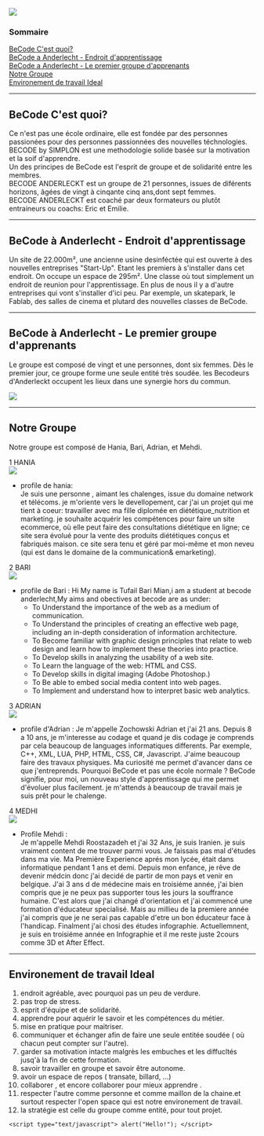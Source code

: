 ![](https://github.com/anya75/learning-environment/blob/adrian2/images/coollogo_com-109932279.gif)

### Sommaire  

[BeCode C'est quoi?](#Becodecq)  
[BeCode a Anderlecht - Endroit d'apprentissage](#Becodeaded)  
[BeCode a Anderlecht - Le premier groupe d'apprenants](#Becodeadlpga)  
[Notre Groupe](#notregroupe)  
[Environement de travail Ideal](#environement)  

---  
<a name="Becodecq"/>  

## BeCode C'est quoi?

Ce n'est pas une école ordinaire, elle est fondée par des personnes passionées pour des personnes passionnées des nouvelles téchnologies.  
BECODE by SIMPLON est une methodologie solide basée sur la motivation et la soif d'apprendre.  
Un des principes de BeCode est l'esprit de groupe et de solidarité entre les membres.  
BECODE ANDERLECKT est un groupe de 21 personnes, issues de diférents horizons, âgées de vingt à cinqante cinq ans,dont sept femmes.  
BECODE ANDERLECKT est coaché par deux formateurs ou plutôt entraineurs ou coachs: Eric et Emilie.  

---  
<a name="Becodeaded"/>

## BeCode à Anderlecht - Endroit d'apprentissage
  
Un site de 22.000m², une ancienne  usine desinféctée qui est ouverte à des nouvelles entreprises "Start-Up". Etant les premiers à s'installer dans cet endroit. On occupe un espace de 295m². Une classe où tout simplement un endroit de reunion pour l'apprentissage. En plus de nous il y a d'autre entreprises qui vont s'installer d'ici peu. Par exemple, un skatepark, le Fablab, des salles de cinema et plutard des nouvelles classes de BeCode.

---  
<a name="Becodeadlpga"/>  

## BeCode à Anderlecht - Le premier groupe d'apprenants    

Le groupe est composé de vingt et une personnes, dont six femmes. Dès le premier jour, ce groupe forme une seule entité très soudée. les Becodeurs d'Anderleckt occupent les lieux dans une synergie hors du commun.   

![](https://github.com/anya75/learning-environment/blob/adrian2/images/classe.jpeg)

  
---  
<a name="notregroupe"/>

## Notre Groupe
Notre groupe est composé de Hania, Bari, Adrian, et Mehdi.

1 HANIA    
![](https://github.com/anya75/blob/hi/images/Hania.jpeg)   
  * profile de hania:  
      Je suis une personne , aimant les chalenges, issue du domaine network et télécoms.
      je m'oriente vers le devellopement, car j'ai un projet qui me tient à coeur: travailler avec ma fille
      diplomée en diététique_nutrition et marketing. je souhaite acquérir les compétences pour faire un site ecommerce, 
      où elle peut faire des consultations diététique en ligne; ce site sera évolué pour la vente des produits diététiques 
      conçus et fabriqués maison. ce site sera tenu et géré par moi-même et mon neveu (qui est dans le domaine de la communication& emarketing).
      
2 BARI   
![](https://github.com/anya75/learning-environment/blob/adrian2/images/Bari.jpeg)    
  * profile de Bari :
      Hi My name is Tufail Bari Mian,i am a student at becode anderlecht,My aims and obectives at becode are as under:
      - To Understand the importance of the web as a medium of communication. 
      - To Understand the principles of creating an effective web page, including an in-depth consideration of information architecture.
      - To Become familiar with graphic design principles that relate to web design and learn how to implement these theories into practice.
      - To Develop skills in analyzing the usability of a web site.
      - To Learn the language of the web: HTML and CSS.
      - To Develop skills in digital imaging (Adobe Photoshop.) 
      - To Be able to embed social media content into web pages.
      - To Implement and understand how to interpret basic web analytics.

3 ADRIAN   
![](https://github.com/anya75/learning-environment/blob/adrian2/images/Adrian.jpeg) 
  * profile d'Adrian :
  	  Je m'appelle Zochowski Adrian et j'ai 21 ans. Depuis 8 a 10 ans, je m'interesse au codage et quand je dis codage je     comprends par cela beaucoup de languages informatiques differents. Par exemple, C++, XML, LUA, PHP, HTML, CSS, C#, Javascript.
  	  J'aime beaucoup faire des travaux physiques. Ma curiosité me permet d'avancer dans ce que j'entreprends.
      Pourquoi BeCode et pas une école normale ? BeCode signifie, pour moi, un nouveau style d'apprentissage qui me permet d'évoluer plus facilement. je m'attends à beaucoup de travail mais je suis prêt pour le chalenge.

4 MEDHI  
![](https://github.com/anya75/learning-environment/blob/adrian2/images/Medhi.jpeg)     
* Profile Mehdi :  
    Je m'appelle Mehdi Roostazadeh et j'ai 32 Ans, je suis Iranien. je suis vraiment content de me trouver parmi vous. Je faissais pas mal d'études dans ma vie. Ma Première Experience aprés mon lycée, était dans informatique pendant 1 ans et demi. Depuis mon enfance, je rêve de devenir médcin donc j'ai decidé de partir de mon pays et venir en belgique. J'ai 3 ans d de médecine mais en troisiéme année, j'ai bien compris que je ne peux pas supporter tous les jours la souffrance humaine. C'est alors que j'ai changé d'orientation et j'ai commencé une formation d'éducateur specialisé. Mais au millieu de la premiere année j'ai compris que je ne serai pas capable d'etre un bon éducateur face à l'handicap. Finalment j'ai chosi des études infographie. Actuellemnent, je suis en troisiéme année en Infographie et il me reste juste 2cours comme 3D et After Effect. 
 
---    
<a name="environement"/>

## Environement de travail Ideal   

1.  endroit agréable, avec pourquoi pas un peu de verdure.
2.  pas trop de stress.
3.  esprit d'équipe et de solidarité.
4.  apprendre pour aquérir le savoir et les compétences du métier.
5.  mise en pratique pour maitriser.
6.  communiquer et échanger afin de faire une seule entitée soudée ( où chacun peut compter sur l'autre).
7.  garder sa motivation intacte malgrès les embuches et les diffucltés jusq'à la fin de cette formation.
8.  savoir travailler en groupe et savoir être autonome.
9.  avoir un espace de repos ( transate, billard, ...) 
10. collaborer , et encore collaborer pour mieux apprendre .
11. respecter l'autre comme personne et comme maillon de la chaine.et surtout respecter l'open space qui est notre environement de travail.
12. la stratégie est celle du groupe comme entité, pour tout projet.



`<script type="text/javascript">
    alert("Hello!");
</script>`
